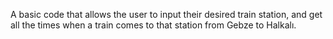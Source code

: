 A basic code that allows the user to input their desired train station, and get all the times when a train comes to that station from Gebze to Halkalı.
